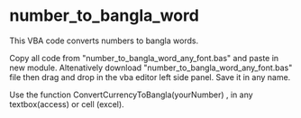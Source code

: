 # number_to_bangla_word
This VBA code converts numbers to bangla words.

Copy all code from "number_to_bangla_word_any_font.bas"  and paste in new module.
Altenatively download "number_to_bangla_word_any_font.bas" file then drag and drop in the vba editor left side panel. Save it in any name.


Use the function ConvertCurrencyToBangla(yourNumber) , in any textbox(access) or cell (excel). 
